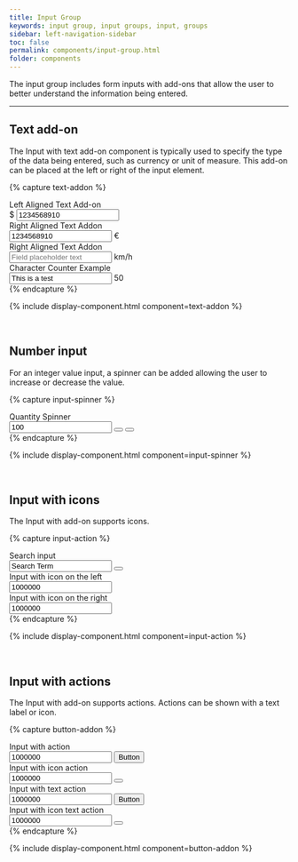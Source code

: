 ```yaml
---
title: Input Group
keywords: input group, input groups, input, groups
sidebar: left-navigation-sidebar
toc: false
permalink: components/input-group.html
folder: components
---
```


The input group includes form inputs with add-ons that allow the user to better understand the information being entered.

<hr/>

## Text add-on

The Input with text add-on component is typically used to specify the type of the data being entered, such as currency or unit of measure. This add-on can be placed at the left or right of the input element.

{% capture text-addon %}
<div class="fd-form__group">
    <div class="fd-form__item">
        <label class="fd-form__label" for="">Left Aligned Text Add-on</label>
        <div class="fd-input-group fd-input-group--before">
            <span class="fd-input-group__addon fd-input-group__addon--before">$</span>
            <input class="" type="text" id="" name="" value="1234568910 ">
        </div>
    </div>
</div>

<div class="fd-form__group">
    <div class="fd-form__item">
        <label class="fd-form__label" for="">Right Aligned Text Addon</label>
        <div class="fd-input-group fd-input-group--after">
            <input class="" type="text" id="" name="" value="1234568910 ">
            <span class="fd-input-group__addon fd-input-group__addon--after">€</span>
        </div>
    </div>
</div>

<div class="fd-form__group">
    <div class="fd-form__item">
        <label class="fd-form__label" for="">Right Aligned Text Addon</label>
        <div class="fd-input-group fd-input-group--after">
            <input class="" type="text" id="" name="" value="" placeholder="Field placeholder text">
            <span class="fd-input-group__addon fd-input-group__addon--after">km/h</span>
        </div>
    </div>
</div>

<div class="fd-form__group">
    <div class="fd-form__item">
        <label class="fd-form__label" for="">Character Counter Example</label>
        <div class="fd-input-group fd-input-group--after">
            <input class="" type="text" id="" name="" value="This is a test">
            <span class="fd-input-group__addon fd-input-group__addon--after">50</span>
        </div>
    </div>
</div>
{% endcapture %}

{% include display-component.html component=text-addon %}

<br />

## Number input

For an integer value input, a spinner can be added allowing the user to increase or decrease the value.

{% capture input-spinner %}
<div class="fd-form__group">
    <div class="fd-form__item">
        <label class="fd-form__label" for="">Quantity Spinner</label>
        <div class="fd-input-group fd-input-group--after">
            <input class="" type="number" id="spinner-1" name="" value="100" />
            <span class="fd-input-group__addon fd-input-group__addon--button fd-input-group__addon--after">
                <button class="fd-input-group__button fd-input-group__button--step-up" aria-label="Step up" onclick="document.getElementById('spinner-1').stepUp();"></button>
                <button class="fd-input-group__button fd-input-group__button--step-down" aria-label="Step down" onclick="document.getElementById('spinner-1').stepDown();"></button>
            </span>
        </div>
    </div>
</div>
{% endcapture %}

{% include display-component.html component=input-spinner %}

<br/>

## Input with icons

The Input with add-on supports icons.

{% capture input-action %}
<div class="fd-form__group">
    <div class="fd-form__item">
        <label class="fd-form__label" for="">Search input</label>
        <div class="fd-input-group">
            <input class="" type="search" id="search-1" name="" value="Search Term" placeholder="Enter Term..">
            <span class="fd-input-group__addon fd-input-group__addon--button">
                <button class="fd-input-group__button fd-input-group__button--clear" aria-label="Clear" onclick="document.getElementById('search-1').value = '';"></button>
            </span>
        </div>
    </div>
</div>

<div class="fd-form__group">
    <div class="fd-form__item">
        <label class="fd-form__label" for="">Input with icon on the left</label>
        <div class="fd-input-group fd-input-group--before">
            <span class="fd-input-group__addon fd-input-group__addon--before">
                <span class="sap-icon--globe" role="presentation"></span>
            </span>
            <input class="" type="text" id="" name="" value="1000000">
        </div>
    </div>
</div>

<div class="fd-form__group">
    <div class="fd-form__item">
        <label class="fd-form__label" for="">Input with icon on the right</label>
        <div class="fd-input-group fd-input-group--after">
            <input class="" type="text" id="" name="" value="1000000">
            <span class="fd-input-group__addon fd-input-group__addon--after">
                <span class="sap-icon--hide" role="presentation"></span>
            </span>
        </div>
    </div>
</div>
{% endcapture %}

{% include display-component.html component=input-action %}

<br>

## Input with actions

The Input with add-on supports actions. Actions can be shown with a text label or icon.

{% capture button-addon %}
<div class="fd-form__group">
    <div class="fd-form__item">
        <label class="fd-form__label" for="">Input with action</label>
        <div class="fd-input-group fd-input-group--after">
            <input class="" type="text" id="" name="" value="1000000">
            <span class="fd-input-group__addon fd-input-group__addon--button fd-input-group__addon--after">
                <button class="fd-button--secondary">
                    Button
                </button>
            </span>
        </div>
    </div>
</div>

<div class="fd-form__group">
    <div class="fd-form__item">
        <label class="fd-form__label" for="">Input with icon action</label>
        <div class="fd-input-group fd-input-group--after">
            <input class="" type="text" id="" name="" value="1000000">
            <span class="fd-input-group__addon fd-input-group__addon--button fd-input-group__addon--after">
                <button class="fd-button--icon fd-button--secondary sap-icon--navigation-down-arrow"></button>
            </span>
        </div>
    </div>
</div>

<div class="fd-form__group">
    <div class="fd-form__item">
        <label class="fd-form__label" for="">Input with text action</label>
        <div class="fd-input-group fd-input-group--after">
            <input class="" type="text" id="" name="" value="1000000">
            <span class="fd-input-group__addon fd-input-group__addon--button fd-input-group__addon--after">
                <button class="fd-button--secondary">
                    Button
                </button>
            </span>
        </div>
    </div>
</div>

<div class="fd-form__group">
    <div class="fd-form__item">
        <label class="fd-form__label" for="">Input with icon text action</label>
        <div class="fd-input-group fd-input-group--after">
            <input class="" type="text" id="" name="" value="1000000">
            <span class="fd-input-group__addon fd-input-group__addon--button fd-input-group__addon--after">
                <button class="fd-button--icon fd-button--secondary sap-icon--navigation-down-arrow"></button>
            </span>
        </div>
    </div>
</div>
{% endcapture %}

{% include display-component.html component=button-addon %}

<br>
